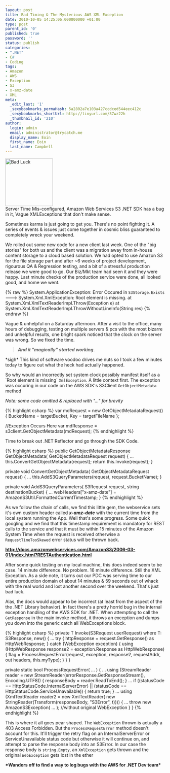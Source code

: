 ```yaml
---
layout: post
title: Bad Timing & The Mysterious AWS XML Exception
date: 2010-10-05 14:25:06.000000000 +01:00
type: post
parent_id: '0'
published: true
password: ''
status: publish
categories:
- ".NET"
- C#
- Coding
tags:
- Amazon
- AWS
- Exception
- S3
- x-amz-date
- XML
meta:
  _edit_last: '1'
  _sexybookmarks_permaHash: 5a2802a7e103a427ccdced544eec412c
  _sexybookmarks_shortUrl: http://tinyurl.com/37wz22h
  _thumbnail_id: '210'
author:
  login: admin
  email: administrator@trycatch.me
  display_name: Eoin
  first_name: Eoin
  last_name: Campbell
---
```

<p><a href="http://trycatch.me/bad-timing-the-mysterious-aws-xml-exception/number_13/" rel="attachment wp-att-210"><img src="{{ site.baseurl }}/assets/number_13-150x150.jpg" alt="Bad Luck" title="Bad Luck" width="150" height="150" class="size-thumbnail wp-image-210" /></a><br />
Server Time Mis-configured, Amazon Web Services S3 .NET SDK has a bug in it, Vague XMLExceptions that don't make sense.</p>
<p>Sometimes karma is just going to get you. There's no point fighting it. A series of events &amp; issues just come together in cosmic bliss guaranteed to completely wreck your weekend.</p>
<p>We rolled out some new code for a new client last week. One of the "big stories" for both us and the client was a migration away from in-house content storage to a cloud based solution. We had opted to use Amazon S3 for the file storage part and after ~6 weeks of project development, rigourous QA &amp; Regression testing, and a bit of a stressful production release we were good to go. Our Biz/Mkt team had seen it and they were happy. Last minute checks of the production service were done, all looked good, and home we went.</p>

{% raw %}
System.ApplicationException: Error Occured in `S3Storage.Exists` --->
System.Xml.XmlException: Root element is missing.
at System.Xml.XmlTextReaderImpl.Throw(Exception e)
at System.Xml.XmlTextReaderImpl.ThrowWithoutLineInfo(String res)
{% endraw %}

<p>Vague &amp; unhelpful on a Saturday afternoon. After a visit to the office, many hours of debugging, testing on multiple servers &amp; pcs with the most bizarre  and unhelpful results, one bright spark noticed that the clock on the server was wrong. So we fixed the time. </p>
<blockquote><p><strong><em>And it "magically" started working</em></strong>.</p></blockquote>
<p> *sigh* This kind of software voodoo drives me nuts so I took a few minutes today to figure out what the heck had actually happened.</p>
<p>So why would an incorrectly set system clock possibly manifest itself as a `Root element is missing` <code>XmlException</code>. A little context first. The exception was occuring in our code on the AWS SDK's S3Client <code>GetObjectMetadata</code> method</p>
<p><em>Note: some code omitted &amp; replaced with "..." for brevity</em></p>

{% highlight csharp %}
var mdRequest = new GetObjectMetadataRequest() {
    BucketName = targetBucket,
    Key = targetFileName
};

//Exception Occurs Here
var mdResponse = s3client.GetObjectMetadata(mdRequest);
{% endhighlight %}

<p>Time to break out .NET Reflector and go through the SDK Code.</p>


{% highlight csharp %}
public GetObjectMetadataResponse GetObjectMetadata(
	GetObjectMetadataRequest request)
{
    ...
    this.ConvertGetObjectMetadata(request);
    return this.Invoke<GetObjectMetadataResponse>(request);
}

private void ConvertGetObjectMetadata(
	GetObjectMetadataRequest request)
{
    ...
    this.AddS3QueryParameters(request, request.BucketName);
}

private void AddS3QueryParameters(
	S3Request request, string destinationBucket)
{
    ...
    webHeaders["x-amz-date"] =
        AmazonS3Util.FormattedCurrentTimestamp;
}
{% endhighlight %}

<p>As we follow the chain of calls, we find this little gem, the webservice sets it's own custom header called <strong><em>x-amz-date</em></strong> with the current time from the local system running the App. Well that's some progress. Some quick googling and we find that this timestamp requirement is mandatory for REST calls to the service and that it must be within 15 minutes of the Amazon System Time when the request is received otherwise a <code>RequestTimeTooSkewed</code> error status will be thrown back.</p>
<p><strong><a href="http://docs.amazonwebservices.com/AmazonS3/2006-03-01/index.html?RESTAuthentication.html">http://docs.amazonwebservices.com/AmazonS3/2006-03-01/index.html?RESTAuthentication.html</a></strong></p>
<p>After some quick testing on my local machine, this does indeed seem to be case. 14 minute difference. No problem. 16 minute difference. Still the XML Exception. As a side note, it turns out our PDC was serving time to our entire production domain of about 14 minutes &amp; 59 seconds out of whack with the real world and lost another second over the weekend. That's just bad luck.</p>
<p>Alas, the docs would appear to be incorrect (at least from the aspect of the the .NET Library behavior). In fact there's a pretty horrid bug in the internal exception handling of the AWS SDK for .NET. When attempting to call the <code>GetResponse</code> in the main invoke method, it throws an exception and dumps you down into the generic catch all WebExceptions block.</p>

{% highlight csharp %}
private T Invoke(S3Request userRequest) where T: S3Response, new()
{
    ...
    try
    {
        httpResponse = request.GetResponse() as HttpWebResponse;
    }
    catch (WebException exception)
    {
        using (HttpWebResponse response2 =
            exception.Response as HttpWebResponse)
        {
            flag = ProcessRequestError(request, exception,
                response2, requestAddr, out headers, this.myType);
	}
    }
}

private static bool ProcessRequestError( ... )
{
    ...
    using (StreamReader reader = new StreamReader(errorResponse.GetResponseStream(), Encoding.UTF8))
    {
        responseBody = reader.ReadToEnd();
    }
    ...
    if ((statusCode == HttpStatusCode.InternalServerError) || (statusCode == HttpStatusCode.ServiceUnavailable))
    {
        return true;
    }
    ...
    using (XmlTextReader reader2 = new XmlTextReader(
        new StringReader(Transform(responseBody, "S3Error", t))))
    {
        ...
        throw new AmazonS3Exception( ... ); 
        //without original WebException
    }
}
{% endhighlight %}
<p>This is where it all goes pear shaped. The <code>WebException</code> thrown is actually a 403 Access Forbidden. But the <code>ProcessRequestError</code> method doesn't account for this. It'll trigger the retry flag on an InternalServerError or ServiceUnavailable status code but otherwise it will continue on, and attempt to parse the response body into an S3Error. In our case the response body is <code>string.Empty</code>, an <code>XmlException</code> gets thrown and the original <code>WebException</code> gets lost in the ether</p>
<p><strong>*Wanders off to find a way to log bugs with the AWS for .NET Dev team*</strong></p>
